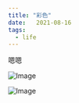 ```yaml
---
title: "彩色"
date:   2021-08-16
tags:
  - life
---
```


嗯嗯


![Image](/2021-11-28-duchangtuan/1.JPG)

![Image](/2021-11-28-duchangtuan/2.JPG)
